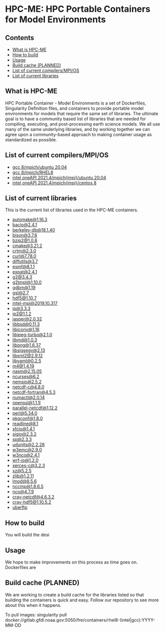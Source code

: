 # HPC-ME: HPC Portable Containers for Model Environments

## Contents
- [What is HPC-ME](main#what-is-hpc-me)
- [How to build](main#how-to-buid)
- [Usage](main#usage)
- [Build cache (PLANNED)](main#build-cache-planned)
- [List of current compilers/MPI/OS](main#list-of-current-compilersmpios)
- [List of current libraries](main#list-of-current-libraries)

## What is HPC-ME
HPC Portable Container - Model Environments is a set of Dockerfiles, Singularity Definition files, and containers to provide portable model environments for models that require the same set of libraries.  The ultimate goal is to have a community based list of libraries that are needed for compiling, executing, and post-processing earth science models.  We all use many of the same underlying libraries, and by working together we can agree upon a community-based approach to making container usage as standardized as possible. 

## List of current compilers/MPI/OS
- [gcc 8/mpich/ubuntu 20.04](Dockerfile_gnu_ubuntu20.04)
- [gcc 8/mpich/RHEL8](Dockerfile_gnu_rhel8)
- [intel oneAPI 2021.4/mpich(impi)/ubuntu 20.04](Dockerfile_intel_ubuntu18.04)
- [intel oneAPI 2021.4/mpich(impi)/centos 8](Dockerfile_intel_centos8)

## List of current libraries
This is the current list of libraries used in the HPC-ME containers.
- [automake@1.16.3](https://spack.readthedocs.io/en/latest/package_list.html#automake)
- [bacio@2.4.1](https://spack.readthedocs.io/en/latest/package_list.html#bacio)
- [berkeley-db@18.1.40](https://spack.readthedocs.io/en/latest/package_list.html#berkeley-db)
- [bison@3.7.6](https://spack.readthedocs.io/en/latest/package_list.html#bison)
- [bzip2@1.0.8](https://spack.readthedocs.io/en/latest/package_list.html#bzip2)
- [cmake@3.21.2](https://spack.readthedocs.io/en/latest/package_list.html#cmake)
- [crtm@2.3.0](https://spack.readthedocs.io/en/latest/package_list.html#crtm)
- [curl@7.78.0](https://spack.readthedocs.io/en/latest/package_list.html#curl)
- [diffutils@3.7](https://spack.readthedocs.io/en/latest/package_list.html#diffutils)
- [esmf@8.1.1](https://spack.readthedocs.io/en/latest/package_list.html#esmf)
- [expat@2.4.1](https://spack.readthedocs.io/en/latest/package_list.html#expat)
- [g2@3.4.3](https://spack.readthedocs.io/en/latest/package_list.html#g2)
- [g2tmpl@1.10.0](https://spack.readthedocs.io/en/latest/package_list.html#g2tmpl)
- [gdbm@1.19](https://spack.readthedocs.io/en/latest/package_list.html#gdbm)
- [gsl@2.7](https://spack.readthedocs.io/en/latest/package_list.html#gsl)
- [hdf5@1.10.7](https://spack.readthedocs.io/en/latest/package_list.html#hdf5)
- [intel-mpi@2019.10.317](https://spack.readthedocs.io/en/latest/package_list.html#intel-mpi)
- [ip@3.3.3](https://spack.readthedocs.io/en/latest/package_list.html#ip)
- [ip2@1.1.2](https://spack.readthedocs.io/en/latest/package_list.html#ip2)
- [jasper@2.0.32](https://spack.readthedocs.io/en/latest/package_list.html#jasper)
- [libbsd@0.11.3](https://spack.readthedocs.io/en/latest/package_list.html#libbsd)
- [libiconv@1.16](https://spack.readthedocs.io/en/latest/package_list.html#libiconv)
- [libjpeg-turbo@2.1.0](https://spack.readthedocs.io/en/latest/package_list.html#libjpeg-turbo)
- [libmd@1.0.3](https://spack.readthedocs.io/en/latest/package_list.html#libmd)
- [libpng@1.6.37](https://spack.readthedocs.io/en/latest/package_list.html#libpng)
- [libsigsegv@2.13](https://spack.readthedocs.io/en/latest/package_list.html#libsigsegv)
- [libxml2@2.9.12](https://spack.readthedocs.io/en/latest/package_list.html#libxml2)
- [libyaml@0.2.5](https://spack.readthedocs.io/en/latest/package_list.html#libyaml)
- [m4@1.4.19](https://spack.readthedocs.io/en/latest/package_list.html#m4)
- [nasm@2.15.05](https://spack.readthedocs.io/en/latest/package_list.html#nasm)
- [ncurses@6.2](https://spack.readthedocs.io/en/latest/package_list.html#ncurses)
- [nemsio@2.5.2](https://spack.readthedocs.io/en/latest/package_list.html#nemsio)
- [netcdf-c@4.8.0](https://spack.readthedocs.io/en/latest/package_list.html#netcdf-c)
- [netcdf-fortran@4.5.3](https://spack.readthedocs.io/en/latest/package_list.html#netcdf-fortran)
- [numactl@2.0.14](https://spack.readthedocs.io/en/latest/package_list.html#numactl)
- [openssl@1.1.1l](https://spack.readthedocs.io/en/latest/package_list.html#openssl)
- [parallel-netcdf@1.12.2](https://spack.readthedocs.io/en/latest/package_list.html#parallel-netcdf)
- [perl@5.34.0](https://spack.readthedocs.io/en/latest/package_list.html#perl)
- [pkgconf@1.8.0](https://spack.readthedocs.io/en/latest/package_list.html#pkgconf)
- [readline@8.1](https://spack.readthedocs.io/en/latest/package_list.html#readline)
- [sfcio@1.4.1](https://spack.readthedocs.io/en/latest/package_list.html#sfcio)
- [sigio@2.3.2](https://spack.readthedocs.io/en/latest/package_list.html#sigio)
- [sp@2.3.3](https://spack.readthedocs.io/en/latest/package_list.html#sp)
- [udunits@2.2.28](https://spack.readthedocs.io/en/latest/package_list.html#udunits)
- [w3emc@2.9.0](https://spack.readthedocs.io/en/latest/package_list.html#w3emc)
- [w3nco@2.4.1](https://spack.readthedocs.io/en/latest/package_list.html#w3nco)
- [wrf-io@1.2.0](https://spack.readthedocs.io/en/latest/package_list.html#wrf-io)
- [xerces-c@3.2.3](https://spack.readthedocs.io/en/latest/package_list.html#xerces-c)
- [xz@5.2.5](https://spack.readthedocs.io/en/latest/package_list.html#xz)
- [zlib@1.2.11](https://spack.readthedocs.io/en/latest/package_list.html#zlib)
- [lmod@8.5.6](https://spack.readthedocs.io/en/latest/package_list.html#lmod)
- [nccmp@1.8.6.5](https://spack.readthedocs.io/en/latest/package_list.html#nccmp)
- [nco@4.7.9](https://spack.readthedocs.io/en/latest/package_list.html#nco)
- [cray-netcdf@4.6.3.2](https://spack.readthedocs.io/en/latest/package_list.html#cray-netcdf)
- [cray-hdf5@1.10.5.2](https://spack.readthedocs.io/en/latest/package_list.html#cray-hdf5)
- [uberftp](https://spack.readthedocs.io/en/latest/package_list.html#uberftp)
## How to build
You will build the desi

## Usage
We hope to make improvements on this process as time goes on.
Dockerfiles are 

## Build cache (PLANNED)
We are working to create a build cache for the libraries listed so that building the containers is quick and easy.  Follow our repository to see more about this when it happens.


To pull images:
singularity pull docker://gitlab.gfdl.noaa.gov:5050/fre/containers/rhel8-(intel|gcc):YYYY-MM-DD 


